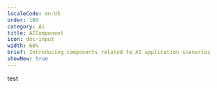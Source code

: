 ```yaml
---
localeCode: en-US
order: 100
category: Ai
title: AIComponent
icon: doc-input
width: 60%
brief: Introducing components related to AI application scenarios
showNew: true
---
```


test
